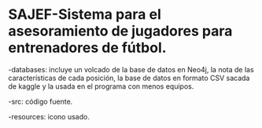 # SAJEF-Sistema para el asesoramiento de jugadores para entrenadores de fútbol.

-databases: incluye un volcado de la base de datos en Neo4j, la nota de las características de cada posición, la base de datos en formato CSV sacada de kaggle y la usada en el programa con menos equipos.

-src: código fuente.

-resources: icono usado.
